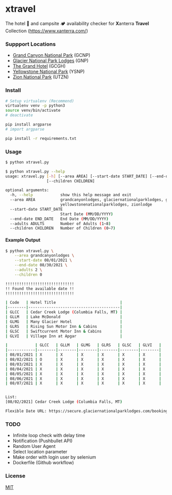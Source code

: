 # xtravel

The hotel 🏨 and campsite 🏕️  availability checker for **X**anterra **Travel** Collection (https://www.xanterra.com/)



### Suppport Locations

- [Grand Canyon National Park](https://secure.grandcanyonlodges.com/booking/lodging) (GCNP)
- [Glacier National Park Lodges](https://secure.glaciernationalparklodges.com/booking/lodging) (GNP)
- [The Grand Hotel](https://secure.grandcanyongrandhotel.com/booking/lodging) (GCGH)
- [Yellowstone National Park](https://secure.yellowstonenationalparklodges.com/booking/lodging) (YSNP)
- [Zion National Park](https://secure.zionlodge.com/booking/lodging) (UTZN)



### Install

```bash
# Setup virtualenv (Recommend)
virtualenv venv -p python3
source venv/bin/activate
# deactivate

pip install argparse
# import argparse

pip install -r requirements.txt
```



### Usage

```bash
$ python xtravel.py

$ python xtravel.py --help
usage: xtravel.py [-h] [--area AREA] [--start-date START_DATE] [--end-date END_DATE] [--adults ADULTS]
                  [--children CHILDREN]

optional arguments:
  -h, --help            show this help message and exit
  --area AREA           grandcanyonlodges, glaciernationalparklodges, grandcanyongrandhotel,
                        yellowstonenationalparklodges, zionlodge
  --start-date START_DATE
                        Start Date (MM/DD/YYYY)
  --end-date END_DATE   End Date (MM/DD/YYYY)
  --adults ADULTS       Number of Adults (1~8)
  --children CHILDREN   Number of Children (0~7)
```

#### Example Output

```bash
$ python xtravel.py \
	--area grandcanyonlodges \
	--start-date 08/01/2021 \
	--end-date 08/30/2021 \
	--adults 2 \
	--children 0

!!!!!!!!!!!!!!!!!!!!!!!!!!!!!!
!! Found the available date !!
!!!!!!!!!!!!!!!!!!!!!!!!!!!!!!

| Code   | Hotel Title                            |
|--------|----------------------------------------|
| GLCC   | Cedar Creek Lodge (Columbia Falls, MT) |
| GLLM   | Lake McDonald                          |
| GLMG   | Many Glacier Hotel                     |
| GLRS   | Rising Sun Motor Inn & Cabins          |
| GLSC   | Swiftcurrent Motor Inn & Cabins        |
| GLVI   | Village Inn at Apgar                   |

|            | GLCC   | GLLM   | GLMG   | GLRS   | GLSC   | GLVI   |
|------------|--------|--------|--------|--------|--------|--------|
| 08/01/2021 | X      | X      | X      | X      | X      | X      |
| 08/02/2021 | O      | X      | X      | X      | X      | X      |
| 08/03/2021 | X      | X      | X      | X      | X      | X      |
| 08/04/2021 | X      | X      | X      | X      | X      | X      |
| 08/05/2021 | X      | X      | X      | X      | X      | X      |
| 08/06/2021 | X      | X      | X      | X      | X      | X      |
| 08/07/2021 | X      | X      | X      | X      | X      | X      |


List:
[08/02/2021] Cedar Creek Lodge (Columbia Falls, MT)

Flexible Date URL: https://secure.glaciernationalparklodges.com/booking/lodging-flex-search?dateFrom=08-01-2021&adults=4&children=0&nights=6&destination=ALL
```



### TODO

- Infinite loop check with delay time
- Notification (Pushbullet API)
- Random User Agent
- Select location parameter
- Make order with login user by selenium
- Dockerfile (Github workflow)



### License

[MIT](https://opensource.org/licenses/MIT)

